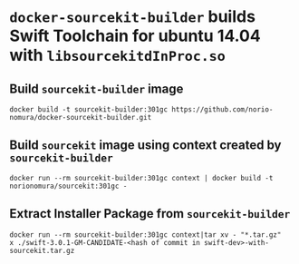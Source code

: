 # `docker-sourcekit-builder` builds Swift Toolchain for ubuntu 14.04 with `libsourcekitdInProc.so`

## Build `sourcekit-builder` image
```console
docker build -t sourcekit-builder:301gc https://github.com/norio-nomura/docker-sourcekit-builder.git
```

## Build `sourcekit` image using context created by `sourcekit-builder`
```console
docker run --rm sourcekit-builder:301gc context | docker build -t norionomura/sourcekit:301gc -
```

## Extract Installer Package from `sourcekit-builder`
```console
docker run --rm sourcekit-builder:301gc context|tar xv - "*.tar.gz"
x ./swift-3.0.1-GM-CANDIDATE-<hash of commit in swift-dev>-with-sourcekit.tar.gz
```
